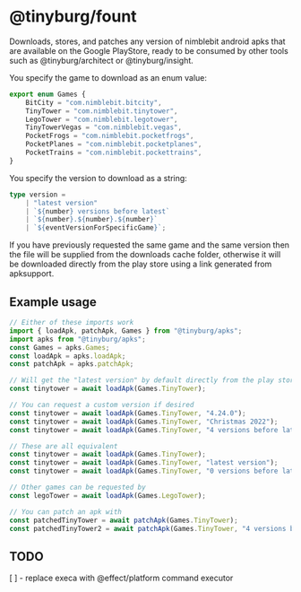 # @tinyburg/fount

Downloads, stores, and patches any version of nimblebit android apks that are available on the Google PlayStore, ready to be consumed by other tools such as @tinyburg/architect or @tinyburg/insight.

You specify the game to download as an enum value:

```ts
export enum Games {
    BitCity = "com.nimblebit.bitcity",
    TinyTower = "com.nimblebit.tinytower",
    LegoTower = "com.nimblebit.legotower",
    TinyTowerVegas = "com.nimblebit.vegas",
    PocketFrogs = "com.nimblebit.pocketfrogs",
    PocketPlanes = "com.nimblebit.pocketplanes",
    PocketTrains = "com.nimblebit.pockettrains",
}
```

You specify the version to download as a string:

```ts
type version =
    | "latest version"
    | `${number} versions before latest`
    | `${number}.${number}.${number}`
    | `${eventVersionForSpecificGame}`;
```

If you have previously requested the same game and the same version then the file will be supplied from the downloads cache folder, otherwise it will be downloaded directly from the play store using a link generated from apksupport.

## Example usage

```js
// Either of these imports work
import { loadApk, patchApk, Games } from "@tinyburg/apks";
import apks from "@tinyburg/apks";
const Games = apks.Games;
const loadApk = apks.loadApk;
const patchApk = apks.patchApk;

// Will get the "latest version" by default directly from the play store
const tinytower = await loadApk(Games.TinyTower);

// You can request a custom version if desired
const tinytower = await loadApk(Games.TinyTower, "4.24.0");
const tinytower = await loadApk(Games.TinyTower, "Christmas 2022");
const tinytower = await loadApk(Games.TinyTower, "4 versions before latest");

// These are all equivalent
const tinytower = await loadApk(Games.TinyTower);
const tinytower = await loadApk(Games.TinyTower, "latest version");
const tinytower = await loadApk(Games.TinyTower, "0 versions before latest");

// Other games can be requested by
const legoTower = await loadApk(Games.LegoTower);

// You can patch an apk with
const patchedTinyTower = await patchApk(Games.TinyTower);
const patchedTinyTower2 = await patchApk(Games.TinyTower, "4 versions before latest");
```

## TODO

[ ] - replace execa with @effect/platform command executor
